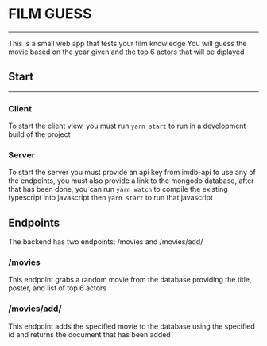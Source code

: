 # FILM GUESS
---
This is a small web app that tests your film knowledge
You will guess the movie based on the year given and the top 6 actors that will be diplayed

## Start
---
### Client
To start the client view, you must run `yarn start` to run in a development build of the project
### Server
To start the server you must provide an api key from imdb-api to use any of the endpoints, you must also provide a link to the mongodb database, after that has been done, you can run `yarn watch` to compile the existing typescript into javascript then `yarn start` to run that javascript

## Endpoints
The backend has two endpoints: /movies and /movies/add/<imdb-id> 

### /movies
This endpoint grabs a random movie from the database providing the title, poster, and list of top 6 actors

### /movies/add/<imbd-id>
This endpoint adds the specified movie to the database using the specified id and returns the document that has been added